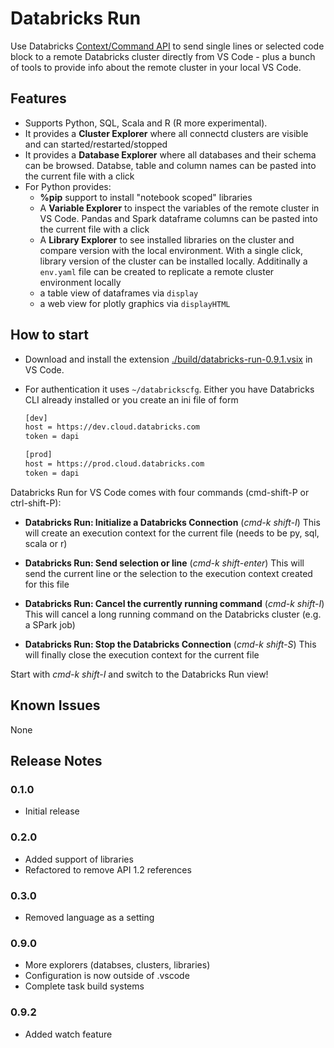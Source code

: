 # Databricks Run

Use Databricks [Context/Command API](https://docs.databricks.com/dev-tools/api/1.2/index.html#execution-context) to send single lines or selected code block to a remote Databricks cluster directly from VS Code - plus a bunch of tools to provide info about the remote cluster in your local VS Code.

## Features

- Supports Python, SQL, Scala and R (R more experimental).
- It provides a **Cluster Explorer** where all connectd clusters are visible and can started/restarted/stopped
- It provides a **Database Explorer** where all databases and their schema can be browsed. Databse, table and column names can be pasted into the current file with a click
- For Python provides:
    - **%pip** support to install "notebook scoped" libraries
    - A **Variable Explorer** to inspect the variables of the remote cluster in VS Code. Pandas and Spark dataframe columns can be pasted into the current file with a click
    - A **Library Explorer** to see installed libraries on the cluster and compare version with the local environment. With a single click, library version of the cluster can be installed locally. Additinally a `env.yaml` file can be created to replicate a remote cluster environment locally
    - a table view of dataframes via `display`
    - a web view for plotly graphics via `displayHTML`


## How to start

- Download and install the extension [./build/databricks-run-0.9.1.vsix](build/databricks-run-0.9.1.vsix) in VS Code.

- For authentication it uses `~/databrickscfg`. Either you have Databricks CLI already installed or you create an ini file of form

    ```bash
    [dev]
    host = https://dev.cloud.databricks.com
    token = dapi

    [prod]
    host = https://prod.cloud.databricks.com
    token = dapi
    ```

Databricks Run for VS Code comes with four commands (cmd-shift-P or ctrl-shift-P):

- **Databricks Run: Initialize a Databricks Connection** (*cmd-k shift-I*)
    This will create an execution context for the current file (needs to be py, sql, scala or r)

- **Databricks Run: Send selection or line** (*cmd-k shift-enter*)
    This will send the current line or the selection to the execution context created for this file

- **Databricks Run: Cancel the currently running command** (*cmd-k shift-I*)
    This will cancel a long running command on the Databricks cluster (e.g. a SPark job)

- **Databricks Run: Stop the Databricks Connection** (*cmd-k shift-S*)
    This will finally close the execution context for the current file

Start with *cmd-k shift-I* and switch to the Databricks Run view!


## Known Issues

None

## Release Notes

### 0.1.0

- Initial release

### 0.2.0

- Added support of libraries
- Refactored to remove API 1.2 references

### 0.3.0

- Removed language as a setting

### 0.9.0

- More explorers (databses, clusters, libraries)
- Configuration is now outside of .vscode
- Complete task build systems

### 0.9.2

- Added watch feature